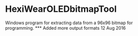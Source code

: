 # HexiWearOLEDbitmapTool
Windows program for extracting data from a 96x96 bitmap for programming.
*** Added more output formats 12 Aug 2016
